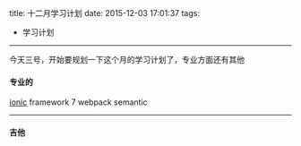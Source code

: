 title: 十二月学习计划
date: 2015-12-03 17:01:37
tags: 
- 学习计划
---
今天三号，开始要规划一下这个月的学习计划了，专业方面还有其他

#### 专业的
[ionic](ionicframework.com)
framework 7
webpack
semantic

---

#### 吉他



